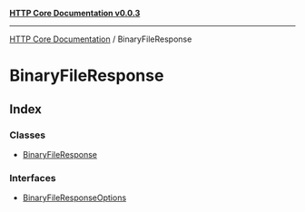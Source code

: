 [**HTTP Core Documentation v0.0.3**](../README.md)

***

[HTTP Core Documentation](../modules.md) / BinaryFileResponse

# BinaryFileResponse

## Index

### Classes

- [BinaryFileResponse](classes/BinaryFileResponse.md)

### Interfaces

- [BinaryFileResponseOptions](interfaces/BinaryFileResponseOptions.md)
